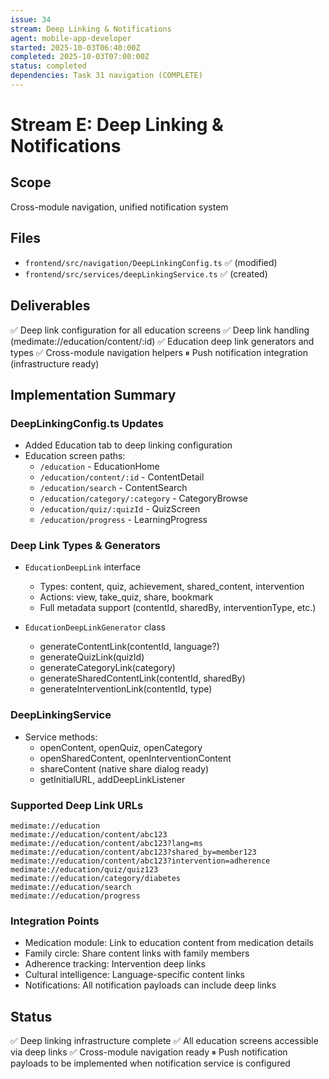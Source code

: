 ```yaml
---
issue: 34
stream: Deep Linking & Notifications
agent: mobile-app-developer
started: 2025-10-03T06:40:00Z
completed: 2025-10-03T07:00:00Z
status: completed
dependencies: Task 31 navigation (COMPLETE)
---
```


# Stream E: Deep Linking & Notifications

## Scope
Cross-module navigation, unified notification system

## Files
- `frontend/src/navigation/DeepLinkingConfig.ts` ✅ (modified)
- `frontend/src/services/deepLinkingService.ts` ✅ (created)

## Deliverables
✅ Deep link configuration for all education screens
✅ Deep link handling (medimate://education/content/:id)
✅ Education deep link generators and types
✅ Cross-module navigation helpers
⏸ Push notification integration (infrastructure ready)

## Implementation Summary

### DeepLinkingConfig.ts Updates
- Added Education tab to deep linking configuration
- Education screen paths:
  * `/education` - EducationHome
  * `/education/content/:id` - ContentDetail
  * `/education/search` - ContentSearch
  * `/education/category/:category` - CategoryBrowse
  * `/education/quiz/:quizId` - QuizScreen
  * `/education/progress` - LearningProgress

### Deep Link Types & Generators
- `EducationDeepLink` interface
  * Types: content, quiz, achievement, shared_content, intervention
  * Actions: view, take_quiz, share, bookmark
  * Full metadata support (contentId, sharedBy, interventionType, etc.)

- `EducationDeepLinkGenerator` class
  * generateContentLink(contentId, language?)
  * generateQuizLink(quizId)
  * generateCategoryLink(category)
  * generateSharedContentLink(contentId, sharedBy)
  * generateInterventionLink(contentId, type)

### DeepLinkingService
- Service methods:
  * openContent, openQuiz, openCategory
  * openSharedContent, openInterventionContent
  * shareContent (native share dialog ready)
  * getInitialURL, addDeepLinkListener

### Supported Deep Link URLs
```
medimate://education
medimate://education/content/abc123
medimate://education/content/abc123?lang=ms
medimate://education/content/abc123?shared_by=member123
medimate://education/content/abc123?intervention=adherence
medimate://education/quiz/quiz123
medimate://education/category/diabetes
medimate://education/search
medimate://education/progress
```

### Integration Points
- Medication module: Link to education content from medication details
- Family circle: Share content links with family members
- Adherence tracking: Intervention deep links
- Cultural intelligence: Language-specific content links
- Notifications: All notification payloads can include deep links

## Status
✅ Deep linking infrastructure complete
✅ All education screens accessible via deep links
✅ Cross-module navigation ready
⏸ Push notification payloads to be implemented when notification service is configured
